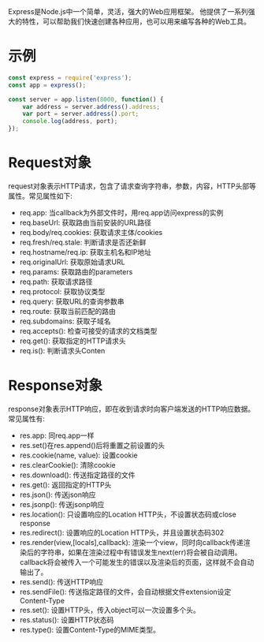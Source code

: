 Express是Node.js中一个简单，灵活，强大的Web应用框架。
他提供了一系列强大的特性，可以帮助我们快速创建各种应用，也可以用来编写各种的Web工具。

# 示例
```js
const express = require('express');
const app = express();

const server = app.listen(8000, function() {
	var address = server.address().address;
	var port = server.address().port;
	console.log(address, port);
});

```

# Request对象
request对象表示HTTP请求，包含了请求查询字符串，参数，内容，HTTP头部等属性。常见属性如下:

* req.app: 当callback为外部文件时，用req.app访问express的实例
* req.baseUrl: 获取路由当前安装的URL路径
* req.body/req.cookies: 获取请求主体/cookies
* req.fresh/req.stale: 判断请求是否还新鲜
* req.hostname/req.ip: 获取主机名和IP地址
* req.originalUrl: 获取原始请求URL
* req.params: 获取路由的parameters
* req.path: 获取请求路径
* req.protocol: 获取协议类型
* req.query: 获取URL的查询参数串
* req.route: 获取当前匹配的路由
* req.subdomains: 获取子域名
* req.accepts(): 检查可接受的请求的文档类型
* req.get(): 获取指定的HTTP请求头
* req.is(): 判断请求头Conten

# Response对象
response对象表示HTTP响应，即在收到请求时向客户端发送的HTTP响应数据。常见属性有:
* res.app: 同req.app一样
* res.set()在res.append()后将重置之前设置的头
* res.cookie(name, value): 设置cookie
* res.clearCookie(): 清除cookie
* res.download(): 传送指定路径的文件
* res.get(): 返回指定的HTTP头
* res.json(): 传送json响应
* res.jsonp(): 传送jsonp响应
* res.location(): 只设置响应的Location HTTP头，不设置状态码或close response
* res.redirect(): 设置响应的Location HTTP头，并且设置状态码302
* res.render(view,[locals],callback): 渲染一个view，同时向callback传递渲染后的字符串，如果在渲染过程中有错误发生next(err)将会被自动调用。callback将会被传入一个可能发生的错误以及渲染后的页面，这样就不会自动输出了。
* res.send(): 传送HTTP响应
* res.sendFile(): 传送指定路径的文件，会自动根据文件extension设定Content-Type
* res.set(): 设置HTTP头，传入object可以一次设置多个头。
* res.status(): 设置HTTP状态码
* res.type(): 设置Content-Type的MIME类型。